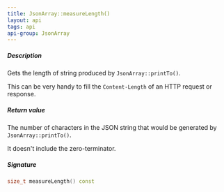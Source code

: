 ```yaml
---
title: JsonArray::measureLength()
layout: api
tags: api
api-group: JsonArray
---
```


##### Description

Gets the length of string produced by `JsonArray::printTo()`.

This can be very handy to fill the `Content-Length` of an HTTP request or response.

##### Return value

The number of characters in the JSON string that would be generated by `JsonArray::printTo()`.

It doesn't include the zero-terminator.

##### Signature

```c++
size_t measureLength() const
```

